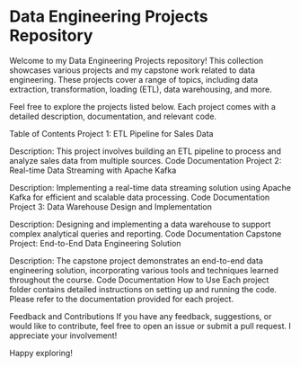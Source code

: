 # Data Engineering Projects Repository
Welcome to my Data Engineering Projects repository! This collection showcases various projects and my capstone work related to data engineering. These projects cover a range of topics, including data extraction, transformation, loading (ETL), data warehousing, and more.

Feel free to explore the projects listed below. Each project comes with a detailed description, documentation, and relevant code.

Table of Contents
Project 1: ETL Pipeline for Sales Data

Description: This project involves building an ETL pipeline to process and analyze sales data from multiple sources.
Code
Documentation
Project 2: Real-time Data Streaming with Apache Kafka

Description: Implementing a real-time data streaming solution using Apache Kafka for efficient and scalable data processing.
Code
Documentation
Project 3: Data Warehouse Design and Implementation

Description: Designing and implementing a data warehouse to support complex analytical queries and reporting.
Code
Documentation
Capstone Project: End-to-End Data Engineering Solution

Description: The capstone project demonstrates an end-to-end data engineering solution, incorporating various tools and techniques learned throughout the course.
Code
Documentation
How to Use
Each project folder contains detailed instructions on setting up and running the code. Please refer to the documentation provided for each project.

Feedback and Contributions
If you have any feedback, suggestions, or would like to contribute, feel free to open an issue or submit a pull request. I appreciate your involvement!

Happy exploring!
